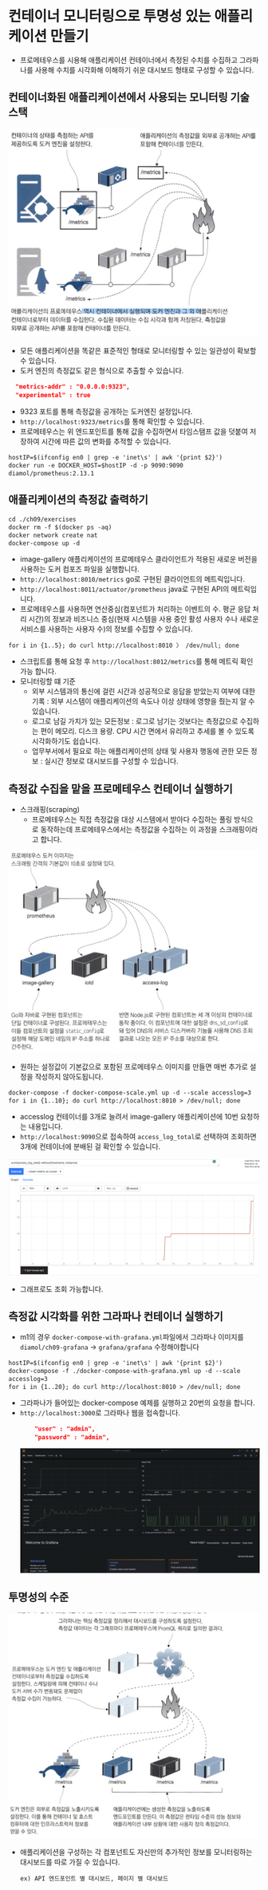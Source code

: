 # 컨테이너 모니터링으로 투명성 있는 애플리케이션 만들기

- 프로메테우스를 시용해 애플리케이션 컨테이너에서 측정된 수치를 수집하고 그라파나를 사용해 수치를 시각화해 이해하기 쉬운 대시보드 형태로 구성할 수 있습니다.

## 컨테이너화된 애플리케이션에서 사용되는 모니터링 기술 스택

![prometheus](./image/prometheus.png)

- 모든 애플리케이션을 똑같은 표준적인 형태로 모니터링할 수 있는 일관성이 확보할 수 있습니다.
- 도커 엔진의 측정값도 같은 형식으로 추출할 수 있습니다.

```json
  "metrics-addr" : "0.0.0.0:9323",
  "experimental" : true
```

- 9323 포트를 통해 측정값을 공개하는 도커엔진 설정입니다.
- `http://localhost:9323/metrics`를 통해 확인할 수 있습니다.
- 프로메테우스는 위 엔드포인트를 통해 값을 수집하면서 타임스탬프 값을 덧붙여 저장하여 시간에 따른 값의 변화를 추적할 수 있습니다.

```shell
hostIP=$(ifconfig en0 | grep -e 'inet\s' | awk '{print $2}')
docker run -e DOCKER_HOST=$hostIP -d -p 9090:9090 diamol/prometheus:2.13.1
```

## 애플리케이션의 측정값 출력하기

```
cd ./ch09/exercises
docker rm -f $(docker ps -aq)
docker network create nat
docker-compose up -d
```

- image-gallery 애플리케이션의 프로메테우스 클라이언트가 적용된 새로운 버전을 사용하는 도커 컴포즈 파일을 실행합니다.
- `http://localhost:8010/metrics` go로 구현된 클라이언트의 메트릭입니다.
- `http://localhost:8011/actuator/prometheus` java로 구현된 API의 메트릭입니다.
- 프로메테우스를 사용하면 연산중심(컴포넌트가 처리하는 이벤트의 수. 평균 응답 처리 시간)의 정보과 비즈니스 중심(현재 시스템을 사용 중인 활성 사용자 수나 새로운 서비스를 사용하는 사용자 수)의 정보를 수집할 수 있습니다.

```shell
for i in {1..5}; do curl http://localhost:8010 〉 /dev/null; done
```

- 스크립트를 통해 요청 후 `http://localhost:8012/metrics`를 통해 메트릭 확인 가능 합니다.
- 모니터링할 떄 기준
  - 외부 시스템과의 통신에 걸린 시간과 성공적으로 응답을 받았는지 여부에 대한 기록 : 외부 시스템이 애플리케이션의 속도나 이상 상태에 영향을 줬는지 알 수 있습니다.
  - 로그로 남길 가치가 있는 모든정보 : 로그로 남기는 것보다는 측정값으로 수집하는 편이 메모리. 디스크 용량. CPU 시간 면에서 유리하고 추세를 볼 수 있도록 시각화하기도 쉽습니다.
  - 업무부서에서 필요로 하는 애플리케이션의 상태 및 사용자 행동에 관한 모든 정보 : 실시간 정보로 대시보드를 구성할 수 있습니다.

## 측정값 수집을 맡을 프로메테우스 컨테이너 실행하기

- 스크래핑(scraping)
  - 프로메테우스는 직접 측정값을 대상 시스템에서 받아다 수집하는 풀링 방식으로 동작하는데 프로메테우스에서는 측정값을 수집하는 이 과정을 스크래핑이라고 합니다.

![scraping](./image/scraping.png)

- 원하는 설정값이 기본값으로 포함된 프로메테우스 이미지를 만들면 매번 추가로 설정을 작성하지 않아도됩니다.

```shell
docker-compose -f docker-compose-scale.yml up -d --scale accesslog=3
for i in {1..10}; do curl http://localhost:8010 > /dev/null; done
```

- accesslog 컨테이너를 3개로 늘려서 image-gallery 애플리케이션에 10번 요청하는 내용입니다.
- `http://localhost:9090`으로 접속하여 `access_log_total`로 선택하여 조회하면 3개에 컨테이너에 분배된 걸 확인할 수 있습니다.

![graph](./image/graph.png)

- 그래프로도 조회 가능합니다.

## 측정값 시각화를 위한 그라파나 컨테이너 실행하기

- m1의 경우 `docker-compose-with-grafana.yml`파일에서 그라파나 이미지를 `diamol/ch09-grafana` -> `grafana/grafana` 수정해야합니다

```shell
hostIP=$(ifconfig en0 | grep -e 'inet\s' | awk '{print $2}')
docker-compose -f ./docker-compose-with-grafana.yml up -d --scale accesslog=3
for i in {1..20}; do curl http://localhost:8010 > /dev/null; done
```

- 그라파나가 들어있는 docker-compose 예제를 실행하고 20번의 요청을 합니다.
- `http://localhost:3000`로 그라파나 웹을 접속합니다.
  ```json
      "user" : "admin",
      "password" : "admin",
  ```
  ![grafana](./image/grafana.png)

## 투명성의 수준

![promethus_arch](./image/promethus_arch.png)

- 애플리케이션을 구성하는 각 컴포넌트도 자신만의 추가적인 정보를 모니터링하는 대시보드를 따로 가질 수 있습니다.

  ```
  ex) API 엔드포인트 별 대시보드, 페이지 별 대시보드
  ```
